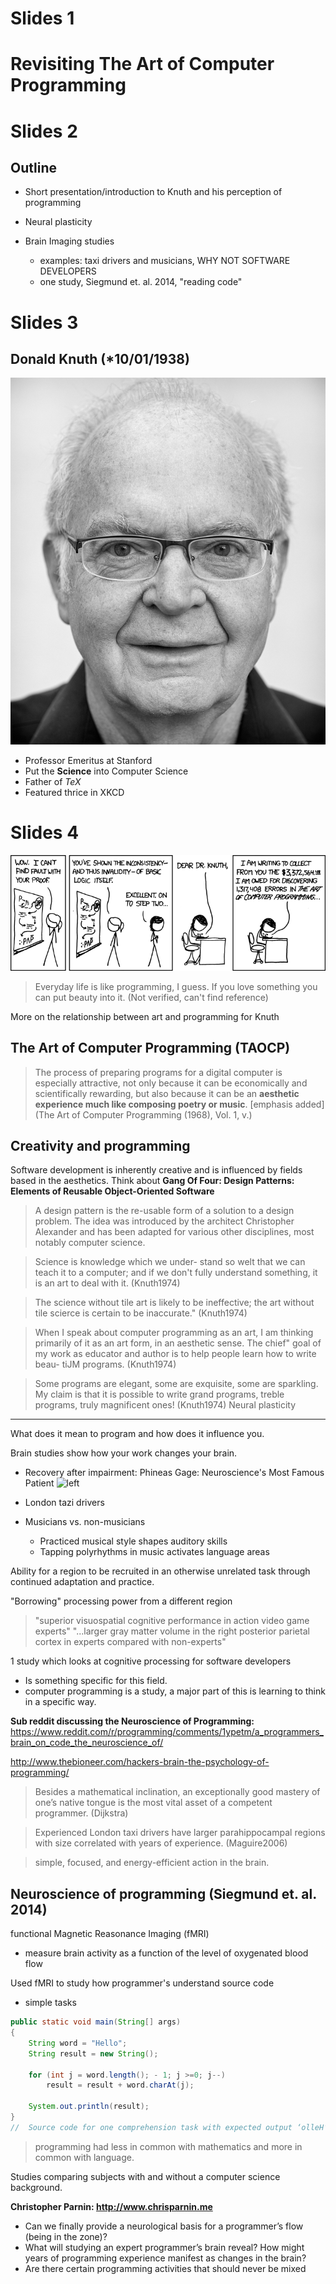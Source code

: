 # Slides 1

Revisiting The Art of Computer Programming
==========================================

# Slides 2

Outline
-------
 - Short presentation/introduction to Knuth and his perception of programming

 - Neural plasticity
 - Brain Imaging studies
   - examples: taxi drivers and musicians, WHY NOT SOFTWARE DEVELOPERS
   - one study, Siegmund et. al. 2014, "reading code"

# Slides 3 

Donald Knuth (*10/01/1938)
--------------------------

![left, scale=25%](./media/Knuth-A-small.jpg)

 - Professor Emeritus at Stanford
 - Put the **Science** into Computer Science 
 - Father of $TeX$ 
 - Featured thrice in XKCD

# Slides 4

![](./media/xkcd-applied_math.png)


> Everyday life is like programming, I guess. If you love something you can put beauty into it. (Not verified, can't find reference)

More on the relationship between art and programming for Knuth

The Art of Computer Programming (TAOCP)
---------------------------------------

> The process of preparing programs for a digital computer is especially attractive, not only because it can be economically and scientifically rewarding, but also because it can be an **aesthetic experience much like composing poetry or music**. [emphasis added]
(The Art of Computer Programming (1968), Vol. 1, v.)

Creativity and programming 
--------------------------

Software development is inherently creative and is influenced by fields based in the aesthetics. Think about **Gang Of Four: Design Patterns: Elements of Reusable Object-Oriented Software**

> A design pattern is the re-usable form of a solution to a design problem. The idea was introduced by the architect Christopher Alexander and has been adapted for various other disciplines, most notably computer science.


> Science is knowledge which we under- stand so welt that we can teach it to a computer; and if we don't fully understand something, it is an art to deal with it.
(Knuth1974)

> The science without tile art is likely to be ineffective; the art without tile scierce is certain to be inaccurate."
(Knuth1974)

> When I speak about computer programming as an art, I am thinking primarily of it as an art form, in an aesthetic sense. The chief" goal of my work as educator and author is to help people learn how to write beau- tiJM programs.
(Knuth1974)

> Some programs are elegant, some are exquisite, some are sparkling. My claim is that it is possible to write grand programs, treble programs, truly magnificent ones!
(Knuth1974)
Neural plasticity
-----------------
What does it mean to program and how does it influence you. 

Brain studies show how your work changes your brain.

 - Recovery after impairment: Phineas Gage: Neuroscience's Most Famous Patient
 ![left](./media/Phineas-Gage.png)
 
 - London tazi drivers
 - Musicians vs. non-musicians
   - Practiced musical style shapes auditory skills
   - Tapping polyrhythms in music activates language areas

Ability for a region to be recruited in an otherwise unrelated task through continued adaptation and practice.

"Borrowing" processing power from a different region

> "superior visuospatial cognitive performance in action video game experts"
> "...larger gray matter volume in the right posterior parietal cortex in experts compared with non-experts"

1 study which looks at cognitive processing for software developers

 - Is something specific for this field.
 - computer programming is a study, a major part of this is learning to think in a specific way.

**Sub reddit discussing the Neuroscience of Programming:**
https://www.reddit.com/r/programming/comments/1ypetm/a_programmers_brain_on_code_the_neuroscience_of/

http://www.thebioneer.com/hackers-brain-the-psychology-of-programming/

> Besides a mathematical inclination, an exceptionally good mastery of one’s native tongue is the most vital asset of a competent programmer.
(Dijkstra)


> Experienced London taxi drivers have larger parahippocampal regions with size correlated with years of experience.
(Maguire2006)

> simple, focused, and energy-efficient action in the brain.


Neuroscience of programming (Siegmund et. al. 2014)
-------------------------------------------

functional Magnetic Reasonance Imaging (fMRI)
- measure brain activity as a function of the level of oxygenated blood flow 

Used fMRI to study how programmer's understand source code
 - simple tasks

```java
public static void main(String[] args)
{
	String word = "Hello";
    String result = new String();

    for (int j = word.length(); - 1; j >=0; j--)
        result = result + word.charAt(j);

    System.out.println(result);
}
//  Source code for one comprehension task with expected output ‘olleH‘.
```

> programming had less in common with mathematics and more in common with language.

Studies comparing subjects with and without a computer science background.


**Christopher Parnin: http://www.chrisparnin.me**

 - Can we finally provide a neurological basis for a programmer’s flow (being in the zone)?
 - What will studying an expert programmer’s brain reveal? How might years of programming experience manifest as changes in the brain?
 - Are there certain programming activities that should never be mixed
